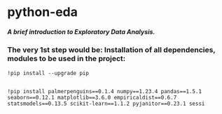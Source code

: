 # python-eda

##### A brief introduction to Exploratory Data Analysis.


### The very 1st step would be: Installation of all dependencies, modules to be used in the project:

```
!pip install --upgrade pip


!pip install palmerpenguins==0.1.4 numpy==1.23.4 pandas==1.5.1 seaborn==0.12.1 matplotlib==3.6.0 empiricaldist==0.6.7 statsmodels==0.13.5 scikit-learn==1.1.2 pyjanitor==0.23.1 sessi
```

